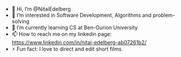 - 👋 Hi, I’m @NitaiEdelberg
- 👀 I’m interested in Software Development, Algorithms and problem-solving
- 🌱 I’m currently learning CS at Ben-Gurion University
- 📫 How to reach me on my linkedin page: https://www.linkedin.com/in/nitai-edelberg-ab07261b2/
- ⚡ Fun fact: I love to direct and edit short films.

<!---
NitaiEdelberg/NitaiEdelberg is a ✨ special ✨ repository because its `README.md` (this file) appears on your GitHub profile.
You can click the Preview link to take a look at your changes.
--->
